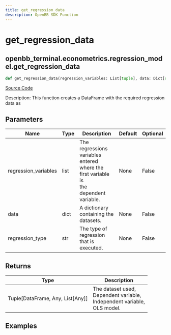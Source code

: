 ```yaml
---
title: get_regression_data
description: OpenBB SDK Function
---
```


# get_regression_data

## openbb_terminal.econometrics.regression_model.get_regression_data

```python title='openbb_terminal/econometrics/regression_model.py'
def get_regression_data(regression_variables: List[tuple], data: Dict[str, pd.DataFrame], regression_type: str) -> Tuple
```
[Source Code](https://github.com/OpenBB-finance/OpenBBTerminal/tree/main/openbb_terminal/econometrics/regression_model.py#L114)

Description: This function creates a DataFrame with the required regression data as

## Parameters

| Name | Type | Description | Default | Optional |
| ---- | ---- | ----------- | ------- | -------- |
| regression_variables | list | The regressions variables entered where the first variable is<br/>the dependent variable. | None | False |
| data | dict | A dictionary containing the datasets. | None | False |
| regression_type | str | The type of regression that is executed. | None | False |

## Returns

| Type | Description |
| ---- | ----------- |
| Tuple[DataFrame, Any, List[Any]] | The dataset used,<br/>Dependent variable,<br/>Independent variable,<br/>OLS model. |

## Examples

